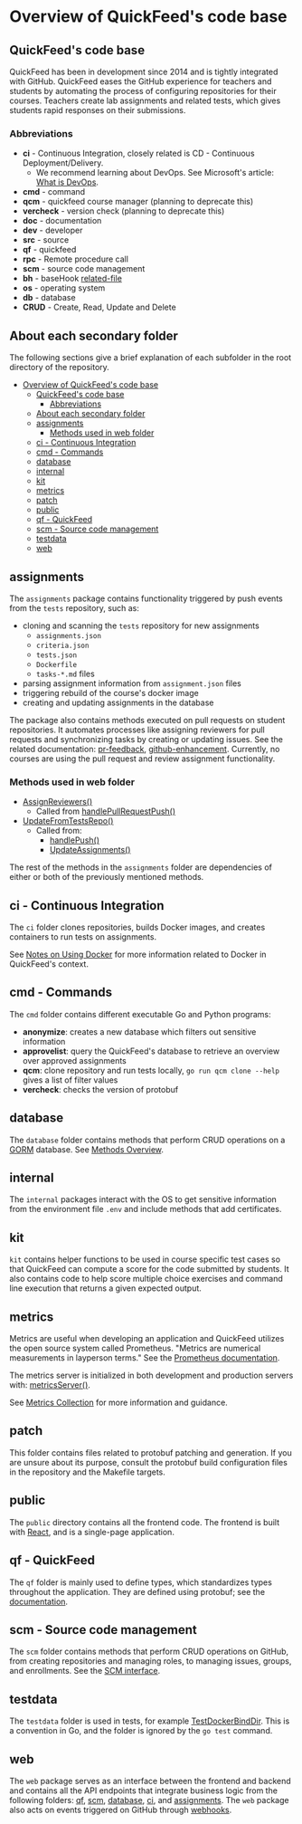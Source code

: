 # Overview of QuickFeed's code base

## QuickFeed's code base

QuickFeed has been in development since 2014 and is tightly integrated with GitHub.
QuickFeed eases the GitHub experience for teachers and students by automating the process of configuring repositories for their courses.
Teachers create lab assignments and related tests, which gives students rapid responses on their submissions.

### Abbreviations

- **ci** - Continuous Integration, closely related is CD - Continuous Deployment/Delivery.
  - We recommend learning about DevOps.
  See Microsoft's article: [What is DevOps](https://learn.microsoft.com/en-us/devops/what-is-devops).
- **cmd** - command
- **qcm** - quickfeed course manager (planning to deprecate this)
- **vercheck** - version check (planning to deprecate this)
- **doc** - documentation
- **dev** - developer
- **src** - source
- **qf** - quickfeed
- **rpc** - Remote procedure call
- **scm** - source code management
- **bh** - baseHook [related-file](web/bh.go)
- **os** - operating system
- **db** - database
- **CRUD** - Create, Read, Update and Delete

## About each secondary folder

The following sections give a brief explanation of each subfolder in the root directory of the repository.

- [Overview of QuickFeed's code base](#overview-of-quickfeeds-code-base)
  - [QuickFeed's code base](#quickfeeds-code-base)
    - [Abbreviations](#abbreviations)
  - [About each secondary folder](#about-each-secondary-folder)
  - [assignments](#assignments)
    - [Methods used in web folder](#methods-used-in-web-folder)
  - [ci - Continuous Integration](#ci---continuous-integration)
  - [cmd - Commands](#cmd---commands)
  - [database](#database)
  - [internal](#internal)
  - [kit](#kit)
  - [metrics](#metrics)
  - [patch](#patch)
  - [public](#public)
  - [qf - QuickFeed](#qf---quickfeed)
  - [scm - Source code management](#scm---source-code-management)
  - [testdata](#testdata)
  - [web](#web)

## assignments

The `assignments` package contains functionality triggered by push events from the `tests` repository, such as:

- cloning and scanning the `tests` repository for new assignments
  - `assignments.json`
  - `criteria.json`
  - `tests.json`
  - `Dockerfile`
  - `tasks-*.md` files
- parsing assignment information from `assignment.json` files
- triggering rebuild of the course's docker image
- creating and updating assignments in the database

The package also contains methods executed on pull requests on student repositories.
It automates processes like assigning reviewers for pull requests and synchronizing tasks by creating or updating issues.
See the related documentation: [pr-feedback](design-docs/pr-feedback.md), [github-enhancement](design-docs/github-enhancement.md).
Currently, no courses are using the pull request and review assignment functionality.

### Methods used in web folder

- [AssignReviewers()](assignments/pull_requests.go#L30)
  - Called from [handlePullRequestPush()](web/hooks/pull_request.go#L47)
- [UpdateFromTestsRepo()](assignments/assignments.go#L32)
  - Called from:
    - [handlePush()](web/hooks/push.go#L55)
    - [UpdateAssignments()](web/quickfeed_service.go#L491)

The rest of the methods in the `assignments` folder are dependencies of either or both of the previously mentioned methods.

## ci - Continuous Integration

The `ci` folder clones repositories, builds Docker images, and creates containers to run tests on assignments.

See [Notes on Using Docker](docker.md) for more information related to Docker in QuickFeed's context.

## cmd - Commands

The `cmd` folder contains different executable Go and Python programs:

- **anonymize**: creates a new database which filters out sensitive information
- **approvelist**: query the QuickFeed's database to retrieve an overview over approved assignments
- **qcm**: clone repository and run tests locally, `go run qcm clone --help` gives a list of filter values
- **vercheck**: checks the version of protobuf

## database

The `database` folder contains methods that perform CRUD operations on a [GORM](https://gorm.io/index.html) database.
See [Methods Overview](/database/database.go).

## internal

The `internal` packages interact with the OS to get sensitive information from the environment file `.env` and include methods that add certificates.

## kit

`kit` contains helper functions to be used in course specific test cases so that QuickFeed can compute a score for the code submitted by students.
It also contains code to help score multiple choice exercises and command line execution that returns a given expected output.

## metrics

Metrics are useful when developing an application and QuickFeed utilizes the open source system called Prometheus.
"Metrics are numerical measurements in layperson terms." See the [Prometheus documentation](https://prometheus.io/docs/introduction/overview/).

The metrics server is initialized in both development and production servers with: [metricsServer()](/web/server.go#L109).

See [Metrics Collection](metrics.md) for more information and guidance.

## patch

This folder contains files related to protobuf patching and generation.
If you are unsure about its purpose, consult the protobuf build configuration files in the repository and the Makefile targets.

## public

The `public` directory contains all the frontend code.
The frontend is built with [React](https://react.dev/), and is a single-page application.

## qf - QuickFeed

The `qf` folder is mainly used to define types, which standardizes types throughout the application.
They are defined using protobuf; see the [documentation](https://protobuf.dev/getting-started/gotutorial/).

## scm - Source code management

The `scm` folder contains methods that perform CRUD operations on GitHub, from creating repositories and managing roles, to managing issues, groups, and enrollments.
See the [SCM interface](/scm/scm.go#L13).

## testdata

The `testdata` folder is used in tests, for example [TestDockerBindDir](/ci/docker_test.go#L116).
This is a convention in Go, and the folder is ignored by the `go test` command.

## web

The `web` package serves as an interface between the frontend and backend and contains all the API endpoints that integrate business logic from the following folders: [qf](../qf), [scm](../scm), [database](../database), [ci](../ci), and [assignments](../assignments).
The `web` package also acts on events triggered on GitHub through [webhooks](https://docs.github.com/en/webhooks).

